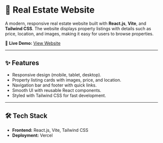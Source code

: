 # 🏡 Real Estate Website  

A modern, responsive real estate website built with **React.js**, **Vite**, and **Tailwind CSS**. The website displays property listings with details such as price, location, and images, making it easy for users to browse properties.  

🔗 **Live Demo:** [View Website](https://your-live-link.com)  

---

## ✨ Features  
- Responsive design (mobile, tablet, desktop).  
- Property listing cards with images, price, and location.  
- Navigation bar and footer with quick links.  
- Smooth UI with reusable React components.  
- Styled with Tailwind CSS for fast development.  

---

## 🛠️ Tech Stack  
- **Frontend:** React.js, Vite, Tailwind CSS  
- **Deployment:** Vercel
